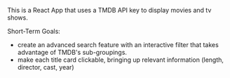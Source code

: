 This is a React App that uses a TMDB API key to display movies and tv shows.

Short-Term Goals:
  - create an advanced search feature with an interactive filter that takes advantage of TMDB's sub-groupings.
  - make each title card clickable, bringing up relevant information (length, director, cast, year)
